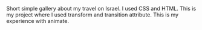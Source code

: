 Short simple gallery about my travel on Israel.
I used CSS and HTML. 
This is my project where I used transform and transition attribute.
This is my experience with animate.



